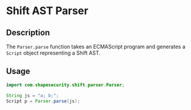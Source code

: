 Shift AST Parser
================

## Description

The `Parser.parse` function takes an ECMAScript program and generates a `Script` object representing a Shift AST.

## Usage

```java
import com.shapesecurity.shift.parser.Parser;

String js = "a; b;";
Script p = Parser.parse(js);
```

